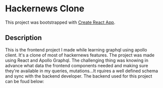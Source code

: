 # Hackernews Clone

This project was bootstrapped with [Create React App](https://github.com/facebook/create-react-app).

## Description

This is the frontend project I made while learning graphql using apollo client. It's a clone of most of hackernews features. The project was made using React and Apollo Graphql.
The challenging thing was knowing in advance what data the frontend components needed and making sure they're available in my queries, mutations...It rquires a well defined schema and sync with the backend developer.
The backend used for this project can be foud below:
